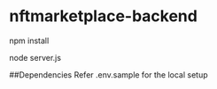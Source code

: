 # nftmarketplace-backend

npm install

node server.js

##Dependencies
Refer .env.sample for the local setup


